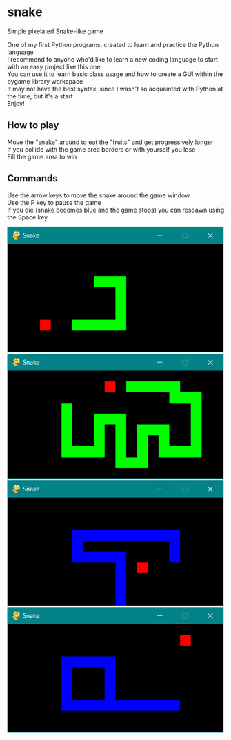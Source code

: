 # snake
Simple pixelated Snake-like game  

One of my first Python programs, created to learn and practice the Python language  
I recommend to anyone who'd like to learn a new coding language to start with an easy project like this one  
You can use it to learn basic class usage and how to create a GUI within the pygame library workspace  
It may not have the best syntax, since I wasn't so acquainted with Python at the time, but it's a start  
Enjoy!  

## How to play
Move the "snake" around to eat the "fruits" and get progressively longer  
If you collide with the game area borders or with yourself you lose  
Fill the game area to win  

## Commands
Use the arrow keys to move the snake around the game window  
Use the P key to pause the game  
If you die (snake becomes blue and the game stops) you can respawn using the Space key  

![alt text](https://github.com/ilariamarte/snake/blob/main/images/snake1.PNG)
![alt text](https://github.com/ilariamarte/snake/blob/main/images/snake2.PNG)
![alt text](https://github.com/ilariamarte/snake/blob/main/images/snake3.PNG)
![alt text](https://github.com/ilariamarte/snake/blob/main/images/snake4.PNG)
